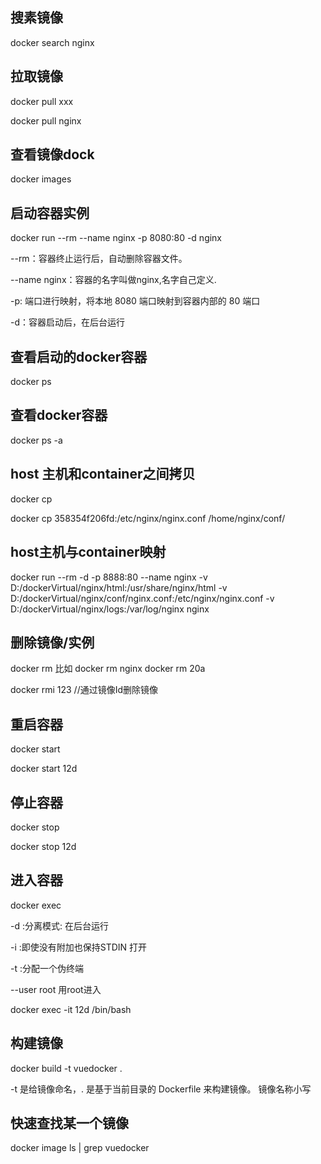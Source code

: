 ## 搜素镜像

docker search nginx 

## 拉取镜像

docker pull xxx 

docker pull nginx 

## 查看镜像dock

docker images

## 启动容器实例

docker run --rm --name nginx -p 8080:80 -d nginx 

 --rm：容器终止运行后，自动删除容器文件。 

--name nginx：容器的名字叫做nginx,名字自己定义. 

-p: 端口进行映射，将本地 8080 端口映射到容器内部的 80 端口 

-d：容器启动后，在后台运行

## 查看启动的docker容器

 docker ps

## 查看docker容器

 docker ps -a

## host 主机和container之间拷贝

docker cp

docker cp 358354f206fd:/etc/nginx/nginx.conf /home/nginx/conf/ 

## host主机与container映射

docker run --rm -d -p 8888:80 --name nginx -v D:/dockerVirtual/nginx/html:/usr/share/nginx/html -v D:/dockerVirtual/nginx/conf/nginx.conf:/etc/nginx/nginx.conf -v D:/dockerVirtual/nginx/logs:/var/log/nginx nginx 

## 删除镜像/实例

 docker rm 比如 docker rm nginx docker rm 20a

docker rmi 123 //通过镜像Id删除镜像

## 重启容器

docker start

docker start 12d 

## 停止容器

docker stop

docker stop 12d 

## 进入容器

docker exec

-d :分离模式: 在后台运行

-i :即使没有附加也保持STDIN 打开

-t :分配一个伪终端

--user root 用root进入

docker exec -it 12d /bin/bash 

## 构建镜像
docker build -t vuedocker .

-t 是给镜像命名，. 是基于当前目录的 Dockerfile 来构建镜像。 镜像名称小写

## 快速查找某一个镜像
docker image ls | grep vuedocker